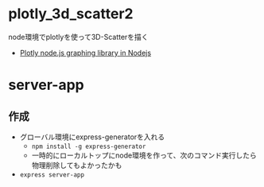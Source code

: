 # plotly_3d_scatter2
node環境でplotlyを使って3D-Scatterを描く

- [Plotly node.js graphing library in Nodejs](https://plotly.com/nodejs/)

# server-app
## 作成
- グローバル環境にexpress-generatorを入れる
  - `npm install -g express-generator`
  - 一時的にローカルトップにnode環境を作って、次のコマンド実行したら物理削除してもよかったかも
- `express server-app`

